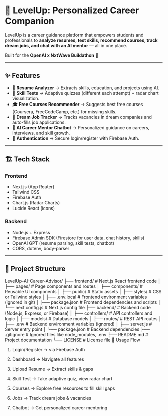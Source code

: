 # 🚀 LevelUp: Personalized Career Companion  

LevelUp is a career guidance platform that empowers students and professionals to **analyze resumes, test skills, recommend courses, track dream jobs, and chat with an AI mentor** — all in one place.  

Built for the **OpenAI x NxtWave Buildathon** 🎯  

---

## ✨ Features

- 📄 **Resume Analyzer** → Extracts skills, education, and projects using AI.  
- 🧩 **Skill Tests** → Adaptive quizzes (different each attempt) + radar chart visualization.  
- 🎓 **Free Courses Recommender** → Suggests best free courses (Coursera, FreeCodeCamp, etc.) for missing skills.  
- 💼 **Dream Job Tracker** → Tracks vacancies in dream companies and auto-fills job applications.  
- 🤖 **AI Career Mentor Chatbot** → Personalized guidance on careers, interviews, and skill growth.  
- 🔐 **Authentication** → Secure login/register with Firebase Auth.  

---

## 🏗️ Tech Stack

### **Frontend**
- Next.js (App Router)
- Tailwind CSS
- Firebase Auth
- Chart.js (Radar Charts)
- Lucide React (icons)

### **Backend**
- Node.js + Express
- Firebase Admin SDK (Firestore for user data, chat history, skills)
- OpenAI GPT (resume parsing, skill tests, chatbot)
- CORS, dotenv, body-parser

---

## 📂 Project Structure
LevelUp-AI-Career-Advisor/
├── frontend/ # Next.js React frontend code
│ ├── pages/ # Page components and routes
│ ├── components/ # Reusable UI components
│ ├── public/ # Static assets
│ ├── styles/ # CSS or Tailwind styles
│ ├── .env.local # Frontend environment variables (ignored in git)
│ ├── package.json # Frontend dependencies and scripts
│ └── next.config.js # Next.js config file
├── backend/ # Backend code (Node.js, Express, or Firebase)
│ ├── controllers/ # API controllers and logic
│ ├── models/ # Database models
│ ├── routes/ # REST API routes
│ ├── .env # Backend environment variables (ignored)
│ ├── server.js # Server entry point
│ └── package.json # Backend dependencies
├── .gitignore # Ignored files like node_modules, .env
├── README.md # Project documentation
└── LICENSE # License file
🎯 Usage Flow

1. Login/Register → via Firebase Auth

2. Dashboard → Navigate all features

3. Upload Resume → Extract skills & gaps

4. Skill Test → Take adaptive quiz, view radar chart

5. Courses → Explore free resources to fill skill gaps

6. Jobs → Track dream jobs & vacancies

7. Chatbot → Get personalized career mentoring
